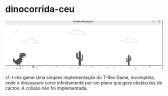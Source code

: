 # dinocorrida-ceu

<img src="corrida.gif">

v1: t-rex game 
Uma simples implementação do T-Rex Game, incompleta, onde o dinossauro corre infinitamente por um plano que gera obstáculos de cactos. A colisão não foi implementada.
